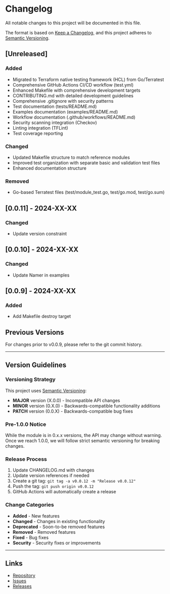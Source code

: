 # Changelog

All notable changes to this project will be documented in this file.

The format is based on [Keep a Changelog](https://keepachangelog.com/en/1.0.0/),
and this project adheres to [Semantic Versioning](https://semver.org/spec/v2.0.0.html).

## [Unreleased]

### Added
- Migrated to Terraform native testing framework (HCL) from Go/Terratest
- Comprehensive GitHub Actions CI/CD workflow (test.yml)
- Enhanced Makefile with comprehensive development targets
- CONTRIBUTING.md with detailed development guidelines
- Comprehensive .gitignore with security patterns
- Test documentation (tests/README.md)
- Examples documentation (examples/README.md)
- Workflow documentation (.github/workflows/README.md)
- Security scanning integration (Checkov)
- Linting integration (TFLint)
- Test coverage reporting

### Changed
- Updated Makefile structure to match reference modules
- Improved test organization with separate basic and validation test files
- Enhanced documentation structure

### Removed
- Go-based Terratest files (test/module_test.go, test/go.mod, test/go.sum)

## [0.0.11] - 2024-XX-XX

### Changed
- Update version constraint

## [0.0.10] - 2024-XX-XX

### Changed
- Update Namer in examples

## [0.0.9] - 2024-XX-XX

### Added
- Add Makefile destroy target

## Previous Versions

For changes prior to v0.0.9, please refer to the git commit history.

---

## Version Guidelines

### Versioning Strategy

This project uses [Semantic Versioning](https://semver.org/):
- **MAJOR** version (X.0.0) - Incompatible API changes
- **MINOR** version (0.X.0) - Backwards-compatible functionality additions
- **PATCH** version (0.0.X) - Backwards-compatible bug fixes

### Pre-1.0.0 Notice

While the module is in 0.x.x versions, the API may change without warning. Once we reach 1.0.0, we will follow strict semantic versioning for breaking changes.

### Release Process

1. Update CHANGELOG.md with changes
2. Update version references if needed
3. Create a git tag: `git tag -a v0.0.12 -m "Release v0.0.12"`
4. Push the tag: `git push origin v0.0.12`
5. GitHub Actions will automatically create a release

### Change Categories

- **Added** - New features
- **Changed** - Changes in existing functionality
- **Deprecated** - Soon-to-be removed features
- **Removed** - Removed features
- **Fixed** - Bug fixes
- **Security** - Security fixes or improvements

---

## Links

- [Repository](https://github.com/excellere-it/terraform-azurerm-diagnostics)
- [Issues](https://github.com/excellere-it/terraform-azurerm-diagnostics/issues)
- [Releases](https://github.com/excellere-it/terraform-azurerm-diagnostics/releases)
